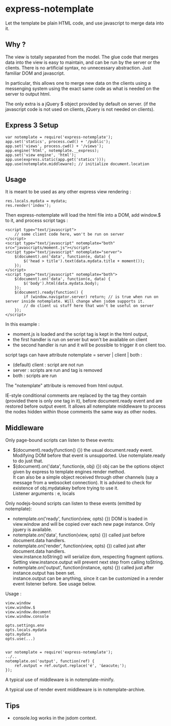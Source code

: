 express-notemplate
==================

Let the template be plain HTML code, and use javascript to merge data into it.

Why ?
-----

The view is totally separated from the model.
The glue code that merges data into the view is easy to maintain, and can be run by the server or the clients.
There is no artificial syntax, no unnecessary abstraction.
Just familiar DOM and javascript.

In particular, this allows one to merge new data on the clients using a messenging system using the exact same code
as what is needed on the server to output html.

The only extra is a jQuery $ object provided by default on server.
(if the javascript code is not used on clients, jQuery is not needed on clients).


Express 3 Setup
---------------

	var notemplate = require('express-notemplate');
	app.set('statics', process.cwd() + '/public');
	app.set('views', process.cwd() + '/views');
	app.engine('html', notemplate.__express);
	app.set('view engine', 'html');
	app.use(express.static(app.get('statics')));
	app.use(notemplate.middleware); // initialize document.location

Usage
-----

It is meant to be used as any other express view rendering :

	res.locals.mydata = mydata;
	res.render('index');

Then express-notemplate will load the html file into a DOM, add window.$ to it, and process script tags :

	<script type="text/javascript">
		// some client code here, won't be run on server
	</script>
	<script type="text/javascript" notemplate="both" src="javascripts/moment.js"></script>
	<script type="text/javascript" notemplate="server">
		$(document).on('data', function(e, data) {
			$('head > title').text(data.mydata.title + moment());
		});
	</script>
	<script type="text/javascript" notemplate="both">
		$(document).on('data', function(e, data) {
			$('body').html(data.mydata.body);
		});
		$(document).ready(function() {
			if (window.navigator.server) return; // is true when run on server inside notemplate. Will change when jsdom supports it.
			// do client ui stuff here that won't be useful on server
		});
	</script>


In this example :

* moment.js is loaded and the script tag is kept in the html output,
* the first handler is run on server but won't be available on client
* the second handler is run and it will be possible to trigger it on client too.

script tags can have attribute notemplate = server | client | both :

* (default) client : script are not run
* server : scripts are run and tag is removed
* both : scripts are run

The "notemplate" attribute is removed from html output.

IE-style conditional comments are replaced by the tag they contain (provided there is only one tag in it),
before document.ready event and are restored before output event. It allows all notemplate middleware
to process the nodes hidden within those comments the same way as other nodes.


Middleware
----------

Only page-bound scripts can listen to these events:

* $(document).ready(function() {})
  the usual document.ready event.  
  Modifying DOM before that event is unsupported.
  Use notemplate.ready to do just that.
* $(document).on('data', function(e, obj) {})
  obj can be the options object given by express to template engines render method.  
  It can also be a simple object received through other channels (say a message
  from a websocket connection).
  It is advised to check for existence of obj.mydatakey before trying to use it.  
  Listener arguments : e, locals


Only nodejs-bound scripts can listen to these events (emitted by notemplate):

* notemplate.on('ready', function(view, opts) {})
	DOM is loaded in view.window and will be copied over each new page instance.
	Only jquery is available.
* notemplate.on('data', function(view, opts) {})
  called just before document.data handlers.
* notemplate.on('render', function(view, opts) {})
	called just after document.data handlers.  
	view.instance.toString() will serialize dom, respecting fragment options.  
	Setting view.instance.output will prevent next step from calling toString.
* notemplate.on('output', function(instance, opts) {})
	called just after instance.output has been set.  
	instance.output can be anything, since it can be customized in a render event
	listener before. See usage below.


Usage :

	view.window
	view.window.$
	view.window.document
	view.window.console

	opts.settings.env
	opts.locals.mydata
	opts.mydata
	opts.use(...)
		

	var notemplate = require('express-notemplate');
	../..
	notemplate.on('output', function(ref) {
		ref.output = ref.output.replace('é', '&eacute;');
	});

A typical use of middleware is in notemplate-minify.

A typical use of render event middleware is in notemplate-archive.


Tips
----

* console.log works in the jsdom context.
